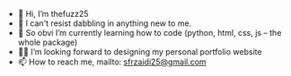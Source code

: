 - 👋 Hi, I’m thefuzz25
- 👀 I can't resist dabbling in anything new to me.
- 🌱 So obvi I’m currently learning how to code (python, html, css, js – the whole package)
- 🤟🏻 I’m looking forward to designing my personal portfolio website 
- 📫 How to reach me, mailto: sfrzaidi25@gmail.com
